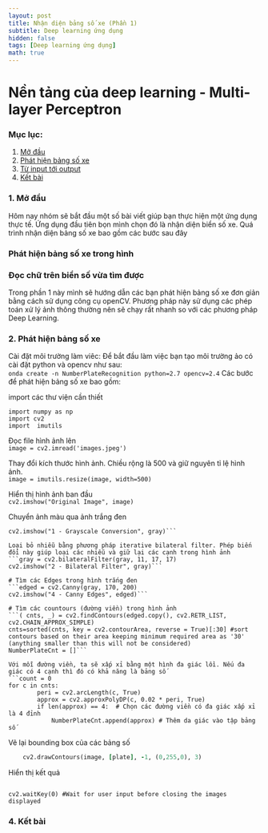```yaml
---
layout: post
title: Nhận diện bảng số xe (Phần 1)
subtitle: Deep learning ứng dụng
hidden: false
tags: [Deep learning ứng dụng]
math: true
---
```


# Nền tảng của deep learning - Multi-layer Perceptron
### Mục lục:
1. [Mở đầu](#intro)
2. [Phát hiện bảng số xe](#notation )
3. [Từ input tới output ](#forward)
4. [Kết bài](#conclusion)


### 1. Mở đầu <a name="intro"></a>
Hôm nay nhóm sẽ bắt đầu một số bài viết giúp bạn thực hiện một ứng dụng thực tế. Ứng dụng đầu tiên bọn mình chọn đó là nhận diện biển số xe. Quá trình nhận diện bảng số xe bao gồm các bước sau đây  
### Phát hiện bảng số xe trong hình  
### Đọc chữ trên biển số vừa tìm được  
Trong phần 1 này mình sẽ hướng dẫn các bạn phát hiện bảng số xe đơn giản bằng cách sử dụng công cụ openCV. Phương pháp này sử dụng các phép toán xử lý ảnh thông thường nên sẽ chạy rất nhanh so với các phương pháp Deep Learning.  

### 2. Phát hiện bảng số xe <a name="notation"></a>
Cài đặt môi trường làm viêc: Để bắt đầu làm việc bạn tạo môi trường ảo có cài đặt python và opencv như sau:  
```onda create -n NumberPlateRecognition python=2.7 opencv=2.4```
Các bước để phát hiện bảng số xe bao gồm:  

import các thư viện cần thiết  
```
import numpy as np
import cv2
import  imutils
```

Đọc file hình ảnh lên  
```image = cv2.imread('images.jpeg')```

Thay đổi kích thước hình ảnh. Chiều rộng là 500 và giữ nguyên tỉ lệ hình ảnh.  
```image = imutils.resize(image, width=500)```

Hiển thị hình ảnh ban đầu  
```cv2.imshow("Original Image", image)```

Chuyển ảnh màu qua ảnh trắng đen  
```gray = cv2.cvtColor(image, cv2.COLOR_BGR2GRAY)
cv2.imshow("1 - Grayscale Conversion", gray)```

Loại bỏ nhiễu bằng phương pháp iterative bilateral filter. Phép biến đổi này giúp loại các nhiễu và giữ lại các cạnh trong hình ảnh  
```gray = cv2.bilateralFilter(gray, 11, 17, 17)
cv2.imshow("2 - Bilateral Filter", gray)```

# Tìm các Edges trong hình trắng đen
```edged = cv2.Canny(gray, 170, 200)
cv2.imshow("4 - Canny Edges", edged)```

# Tìm các countours (đường viền) trong hình ảnh
```( cnts, _) = cv2.findContours(edged.copy(), cv2.RETR_LIST, cv2.CHAIN_APPROX_SIMPLE)
cnts=sorted(cnts, key = cv2.contourArea, reverse = True)[:30] #sort contours based on their area keeping minimum required area as '30' (anything smaller than this will not be considered)
NumberPlateCnt = []```

Với mỗi đường viền, ta sẽ xấp xỉ bằng một hình đa giác lồi. Nếu đa giác có 4 cạnh thì đó có khả năng là bảng số
```count = 0
for c in cnts:
        peri = cv2.arcLength(c, True)
        approx = cv2.approxPolyDP(c, 0.02 * peri, True)
        if len(approx) == 4:  # Chọn các đường viền có đa giác xấp xỉ là 4 đỉnh
            NumberPlateCnt.append(approx) # Thêm da giác vào tập bảng số
```

Vẽ lại bounding box của các bảng số  
```for plate in NumberPlateCnt
    cv2.drawContours(image, [plate], -1, (0,255,0), 3)
```
Hiển thị kết quả
```cv2.imshow("Final Image With Number Plate Detected", image)

cv2.waitKey(0) #Wait for user input before closing the images displayed
```


### 4. Kết bài <a name="conclusion"></a>





